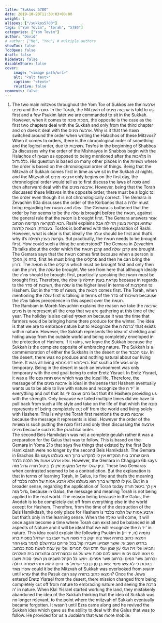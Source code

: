 ```yaml
---
title: "Sukkos 5780"
date: 2019-10-20T11:30:03+00:00
weight: 1
aliases: ["/sukkos5780"]
tags: ["Yom Tovim", "torah", "5780"]
categories: ["Yom Tovim"]
author: "Dovid"
# author: ["Me", "You"] # multiple authors
showToc: false
TocOpen: false
draft: false
hidemeta: false
disableShare: false
cover:
    image: "<image path/url>"
    alt: "<alt text>"
    caption: "<text>"
    relative: false
comments: false
---
```

1) The two main mitzvos throughout the Yom Tov of Sukkos are the ארבעה מינים and the סוכה. In the Torah, the Mitzvah of ארבעה מינים is told to us first and a few Psukim later we are commanded to sit in the Sukkah. However, when it comes to מסכת סוכה, the opposite is the case as the first two chapters deal with the Sukkah and only from the third chapter and on does it deal with the ארבעה מינים. Why is it that the משנה switched around the order when writing the Halachos of these Mitzvos?
When it comes to orders, there is the chronological order of something and the logical order, due to חשיבות. Tosfos in the beginning of Shabbos 2a discusses why the order of the Mishnayos in Shabbos begin with the Halachos of הוצאה as opposed to being mentioned after the מלאכות in כלל גדול. His question is based on many other places in the משניות where the order is based on the chronological order of things. Being that the Mitzvah of Sukkah comes first in time as we sit in the Sukkah at nights, and the Mitzvah of ארבעה מינים only begins on the first day, the chronological order would tell us to first discuss the laws of סוכה and then afterward deal with the ארבעה מינים. However, being that the Torah discussed these Mitzvos in the opposite order, there must be a logic to the order even though it is not chronologically correct.
The Gemara in Zevachim 90a discusses the order of the Korbanos that a יולדת must bring regarding her חטאת and עולה. The Gemara is bothered that the order by her seems to be the עולה is brought before the חטאת, against the general rule that the חטאת is brought first. The Gemara answers אמר רבא למקראה הקדימה הכתוב. Rashi explains שתהא נקראת בענין תחילה אבל בעבודתן חטאת קודמת. Tosfos is bothered with the explanation of Rashi. However, what is clear is that ideally the עולה should be first and that’s why it’s נקראת בענין תחילה. But practically, the חטאת needs to be brought first. How could such a thing be understood?
The Gemara in Zevachim 7b talks about the order which the קרבן חטאת and קרבן עולה are brought. The Gemara says that the חטאת comes first because when a person is סרח מן המלך, first he must bring the פרקליט and then he can bring the דורון. The חטאת is the פרקליט which must be brought first and only then can the דורון, the עולה be brought. We see from here that although ideally the עולה should be brought first, practically speaking the חטאת must be brought first. Therefore, the עולה is נקראת בענין תחילה because in regards to the סדר of חשיבות, the עולה is the higher level in terms of התקרבות to Hashem. But in the סדר of מעשה, the חטאת comes first. The Torah, when mentioning the עולה first is talking in terms of the סדר of חשיבות because the עולה takes precedence in this aspect over the חטאת.  
The Rambam in Moreh Nevuchim explains the reason we take the ארבעה מינים is to represent all the crop that we are gathering at this time of the year. The holiday is also called חג האסיף because it was the time that farmers would be bringing home there produce for the winter. The idea is that we are to embrace nature but to recognize the ברכת ה' that exists within nature. However, the Sukkah represents the idea of shielding and hiding away from the outside world and being completely enveloped in the protection of Hashem. If it rains, we leave the Sukkah because the Sukkah is the complete opposite of embracing nature. The Sukkah is a commemoration of either the Sukkahs in the desert or the ענני הכבוד. In the desert, there was no produce and nothing natural about our living there. It was all living בצילותא דהימנותא. But such a life was only temporary. Being in the desert in such an environment was only temporary with the end goal being to enter Eretz Yisrael. In Eretz Yisrael, it was a life איש תחת גפנו which was the ideal life.
Therefore, the message of the ארבעה מינים is ideal in the sense that Hashem eventually wants us to be able to live with nature and recognize the יד ה' in everything and not that its כחם ועוצם ידי but that it’s Hashem providing us with the strength. Only because we failed multiple times did we have to pull back from such a life style and take on the life of that which the סוכה represents of being completely cut off from the world and living solely with Hashem. This is why the Torah first mentions the ארבעה מינים because the message it represents is ideal. However the order of the משניות is such putting the סוכה first and only then discussing the ארבעה מינים because such is the practical order.    
The second Beis Hamikdash was not a complete geulah rather it was a preparation for the Galus that was to follow. This is based on the Gemara in Yoma 21b that says five things that existed by the first Beis Hamikdash were no longer by the second Beis Hamikdash. The Gemara in Brachos 8a says מיום שחרב בית המקדש אין לו להקדוש ברוך הוא בעולמו אלא ארבע אמות של הלכה בלבד.  However, the Gemara in Chagigah 6b says כיון שגלו ישראל ממקומן אין לך ביטול תורה גדול מזה. These two Gemaras when contrasted seemed to be a contradiction. But the explanation is that in terms of learning Torah, in Galus, its fine and that’s the meaning of אין לו להקדוש ברוך הוא בעולמו אלא ארבע אמות של הלכה בלבד. But in a broader sense, regarding the application of Torah today אין לך ביטול תורה גדול מזה, because in Galus, the message and meaning Torah is not being applied in the real world.  The reason being because in the Galus, the Avodah is to be completely cut off from everything else in the world except for Hashem. Therefore, from the time of the destruction of the Beis Hamikdash, the only place for Hashem is  ארבע אמות של הלכה בלבד but that’s only in the learning sense. When the גאולה will come, it will once again become a time where Torah can exist and be balanced in all aspects of Nature and it will be ideal that we will recognize the יד ה' in nature.
This idea could explain the following Psukim in נחמיה (ח, יד-יז)
וימצאו כתוב בתורה אשר צוה יקוק ביד משה אשר ישבו בני ישראל בסכות בחג בחדש השביעי:
ואשר ישמיעו ויעבירו קול בכל עריהם ובירושלם לאמר צאו ההר והביאו עלי זית ועלי עץ שמן ועלי הדס ועלי תמרים ועלי עץ עבת לעשת סכת ככתוב: פ
ויצאו העם ויביאו ויעשו להם סכות איש על גגו ובחצרתיהם ובחצרות בית האלהים וברחוב שער המים וברחוב שער אפרים:
ויעשו כל הקהל השבים מן השבי סכות וישבו בסכות כי לא עשו מימי ישוע בן נון כן בני ישראל עד היום ההוא ותהי שמחה גדולה מאד
How could it be the Mitzvah of Sukkah was overlooked from יהושוע until עזרא that the Pasuk can say וימצאו כתוב בתורה?
Once the Jews entered Eretz Yisrael from the desert, there mission changed from being completely cut off from nature to embracing nature and seeing the ברכת ה' in nature. When Klal Yisrael started working the land, they mistakenly abandoned the idea of the Sukkah thinking that the idea of Sukkah was no longer relevant, to the point where the mitzvah of Sukkah eventually became forgotten. It wasn’t until Ezra came along and he revived the Sukkah idea which gave us the ability to deal with the Galus that was to follow. He provided for us a Judaism that was more mobile.
